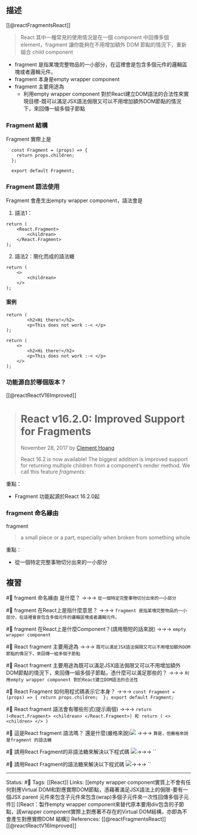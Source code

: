 ## 描述
[[@reactFragmentsReact]]
> React 其中一種常見的使用情況是在一個 component 中回傳多個 element，fragment 讓你能夠在不用增加額外 DOM 節點的情況下，重新組合 child component

- fragment 是指某塊完整物品的一小部分，在這裡會是包含多個元件的邏輯區塊或者邏輯元件。
- fragment 本身是empty wrapper component
- fragment 主要用途為
	- 利用empty wrapper component 對於React建立DOM語法的合法性來實現目標-既可以滿足JSX語法侷限又可以不用增加額外DOM節點的情況下，來回傳一組多個子節點




### Fragment 結構

Fragment 實際上是
```
  const Fragment = (props) => {
    return props.children;
  };

  export default Fragment;
```



### Fragment 語法使用

Fragment 會產生出empty wrapper component，語法會是

1. 語法1：
```
return (
	<React.Fragment>
		<childrean>
	</React.Fragment>
);
```

2. 語法2：簡化而成的語法糖
```
return (
	<>
		<childrean>
	</>
);
```

#### 案例
```
return (
        <h2>Hi there!</h2>
        <p>This does not work :-< </p>
);
```

```
return (
    <>
        <h2>Hi there!</h2>
        <p>This does not work :-< </p>
    </>
);
```

### 功能源自於哪個版本？

[[@reactReactV16Improved]]
> # React v16.2.0: Improved Support for Fragments
> November 28, 2017 by [Clement Hoang](https://twitter.com/c8hoang)
>
> React 16.2 is now available! The biggest addition is improved support for returning multiple children from a component’s render method. We call this feature _fragments_:


重點：
- Fragment 功能起源於React 16.2.0起
### fragment 命名緣由
fragment 
> a small piece or a part, especially when broken from something whole

重點：
- 從一個特定完整事物切分出來的一小部分

## 複習

#🧠  fragment 命名緣由 是什麼？ ->->-> `從一個特定完整事物切分出來的一小部分`
<!--SR:!2023-04-08,126,250-->


#🧠 fragment 在React上是指什麼意思？ ->->-> `fragment 是指某塊完整物品的一小部分，在這裡會是包含多個元件的邏輯區塊或者邏輯元件。`
<!--SR:!2022-12-14,59,250-->

#🧠 fragment 在React上是什麼Component？(請用簡短的話來說) ->->-> `empty wrapper component`
<!--SR:!2023-01-05,74,250-->


#🧠 React fragment 主要用途為 ->->-> `既可以滿足JSX語法侷限又可以不用增加額外DOM節點的情況下，來回傳一組多個子節點`
<!--SR:!2023-04-04,122,250-->

#🧠 React fragment 主要用途為既可以滿足JSX語法侷限又可以不用增加額外DOM節點的情況下，來回傳一組多個子節點，憑什麼可以滿足那些的？ ->->-> `利用empty wrapper component 對於React建立DOM語法的合法性`
<!--SR:!2023-01-05,74,250-->


#🧠 React Fragment 如何用程式碼表示它本身？ ->->-> `const Fragment = (props) => { return props.children;  }; export default Fragment;`
<!--SR:!2022-12-29,68,250-->


#🧠 React fragment 語法會有哪些形式(提示兩個) ->->-> `return (<React.Fragment> <childrean> </React.Fragment>) 和 return ( <> <children> </> )`
<!--SR:!2023-01-05,74,250-->

#🧠 這是React fragment 語法嗎？ 還是什麼(嚴格來說)![](https://res.cloudinary.com/dqfxgtyoi/image/upload/v1662894948/blog/react/fragment/react-fragment-sugar_xcazre.png) ->->-> `算是，但嚴格來說是fragment 的語法糖`
<!--SR:!2023-01-05,74,250-->



#🧠 請用React Fragment的非語法糖來解決以下程式碼 ![](https://res.cloudinary.com/dqfxgtyoi/image/upload/v1662894853/blog/react/fragment/react-fragment-example_l6fx92.png)->->-> ``
<!--SR:!2022-12-07,53,250-->


#🧠 請用React Fragment的語法糖來解決以下程式碼 ![](https://res.cloudinary.com/dqfxgtyoi/image/upload/v1662894853/blog/react/fragment/react-fragment-example_l6fx92.png)->->-> ``
<!--SR:!2022-12-25,67,250-->



---
Status: #🌱 
Tags:
[[React]] 
Links:
[[empty wrapper component實質上不會有任何對應Virtual DOM和對應實際DOM節點，憑藉著滿足JSX語法上的侷限-要有一個JSX parent 元件來包含子元件來包含(wrap)多個子元件來一次性回傳多個子元件]]
[[React：製作empty wrapper component來替代原本要用div包含的子節點，該wrapper component實際上對應著不存在的Virtual DOM結構，亦即為不會產生對應實際DOM 結構]]
References:
[[@reactFragmentsReact]]
[[@reactReactV16Improved]]